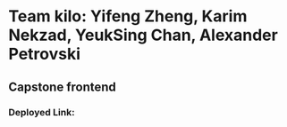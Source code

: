 # Team kilo: Yifeng Zheng, Karim Nekzad, YeukSing Chan, Alexander Petrovski
## Capstone frontend
### Deployed Link: 
